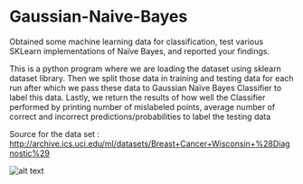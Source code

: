 # Gaussian-Naive-Bayes
Obtained some machine learning data for classification, test various SKLearn implementations of Naïve Bayes, and reported your findings.

This is a python program where we are loading the dataset using sklearn dataset library. Then we split those data in training and testing data for each run after which we pass these data to Gaussian Naïve Bayes Classifier to label this data. Lastly, we return the results of how well the Classifier performed by printing number of mislabeled points, average number of correct and incorrect predictions/probabilities to label the testing data

Source for the data set : http://archive.ics.uci.edu/ml/datasets/Breast+Cancer+Wisconsin+%28Diagnostic%29

![alt text](http://url/to/img.png)

